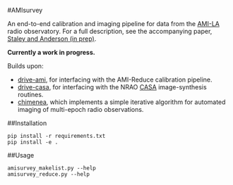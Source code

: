 #AMIsurvey

An end-to-end calibration and imaging pipeline for data from the 
[AMI-LA](http://www.mrao.cam.ac.uk/telescopes/ami/) radio observatory. 
For a full description, see the accompanying paper, 
[Staley and Anderson (in prep)](https://github.com/timstaley/automated-radio-imaging-paper). 


**Currently a work in progress.**

Builds upon:
* [drive-ami](https://github.com/timstaley/drive-ami), for interfacing with the
  AMI-Reduce calibration pipeline.
* [drive-casa](https://github.com/timstaley/drive-casa), for interfacing with 
the NRAO [CASA](http://casa.nrao.edu) image-synthesis routines.
* [chimenea](https://github.com/timstaley/chimenea), which implements a 
  simple iterative algorithm for automated imaging of multi-epoch radio 
  observations.
  
##Installation

    pip install -r requirements.txt
    pip install -e .

##Usage

    amisurvey_makelist.py --help
    amisurvey_reduce.py --help
